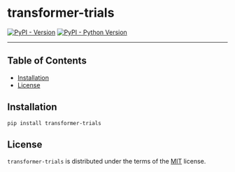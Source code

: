 # transformer-trials

[![PyPI - Version](https://img.shields.io/pypi/v/transformer-trials.svg)](https://pypi.org/project/transformer-trials)
[![PyPI - Python Version](https://img.shields.io/pypi/pyversions/transformer-trials.svg)](https://pypi.org/project/transformer-trials)

-----

## Table of Contents

- [Installation](#installation)
- [License](#license)

## Installation

```console
pip install transformer-trials
```

## License

`transformer-trials` is distributed under the terms of the [MIT](https://spdx.org/licenses/MIT.html) license.
